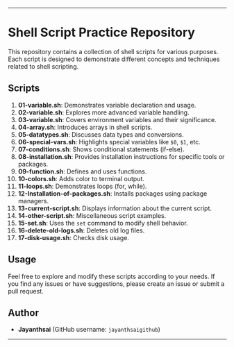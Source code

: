 

---

# Shell Script Practice Repository

This repository contains a collection of shell scripts for various purposes. Each script is designed to demonstrate different concepts and techniques related to shell scripting.

## Scripts

1. **01-variable.sh**: Demonstrates variable declaration and usage.
2. **02-variable.sh**: Explores more advanced variable handling.
3. **03-variable.sh**: Covers environment variables and their significance.
4. **04-array.sh**: Introduces arrays in shell scripts.
5. **05-datatypes.sh**: Discusses data types and conversions.
6. **06-special-vars.sh**: Highlights special variables like `$0`, `$1`, etc.
7. **07-conditions.sh**: Shows conditional statements (if-else).
8. **08-installation.sh**: Provides installation instructions for specific tools or packages.
9. **09-function.sh**: Defines and uses functions.
10. **10-colors.sh**: Adds color to terminal output.
11. **11-loops.sh**: Demonstrates loops (for, while).
12. **12-Installation-of-packages.sh**: Installs packages using package managers.
13. **13-current-script.sh**: Displays information about the current script.
14. **14-other-script.sh**: Miscellaneous script examples.
15. **15-set.sh**: Uses the `set` command to modify shell behavior.
16. **16-delete-old-logs.sh**: Deletes old log files.
17. **17-disk-usage.sh**: Checks disk usage.

## Usage

Feel free to explore and modify these scripts according to your needs. If you find any issues or have suggestions, please create an issue or submit a pull request.

## Author

- **Jayanthsai** (GitHub username: `jayanthsaigithub`)

---
